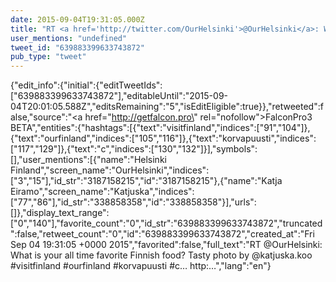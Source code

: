 ```yaml
---
date: 2015-09-04T19:31:05.000Z
title: "RT <a href='http://twitter.com/OurHelsinki'>@OurHelsinki</a>: What is your all time favorite Finnish food? Tasty photo by <a href='http://twitter.com/katjuska'>@katjuska</a>.koo #visitfinland #ourfinland #korvapuusti #c… http:…″"
user_mentions: "undefined"
tweet_id: "639883399633743872"
pub_type: "tweet"
---
```

{"edit_info":{"initial":{"editTweetIds":["639883399633743872"],"editableUntil":"2015-09-04T20:01:05.588Z","editsRemaining":"5","isEditEligible":true}},"retweeted":false,"source":"<a href=\"http://getfalcon.pro\" rel=\"nofollow\">FalconPro3 BETA</a>","entities":{"hashtags":[{"text":"visitfinland","indices":["91","104"]},{"text":"ourfinland","indices":["105","116"]},{"text":"korvapuusti","indices":["117","129"]},{"text":"c","indices":["130","132"]}],"symbols":[],"user_mentions":[{"name":"Helsinki Finland","screen_name":"OurHelsinki","indices":["3","15"],"id_str":"3187158215","id":"3187158215"},{"name":"Katja Eiramo","screen_name":"Katjuska","indices":["77","86"],"id_str":"338858358","id":"338858358"}],"urls":[]},"display_text_range":["0","140"],"favorite_count":"0","id_str":"639883399633743872","truncated":false,"retweet_count":"0","id":"639883399633743872","created_at":"Fri Sep 04 19:31:05 +0000 2015","favorited":false,"full_text":"RT @OurHelsinki: What is your all time favorite Finnish food? Tasty photo by @katjuska.koo #visitfinland #ourfinland #korvapuusti #c… http:…","lang":"en"}
